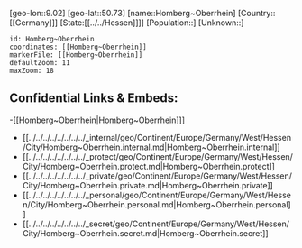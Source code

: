 ﻿---
location: [50.73,9.02]
mapzoom: [7,12] 
mapmarker: city 
type: City
tags:
- geo/City


SpocWebEntityId: 31012
isDeleted: false
confidential: public

---
[geo-lon::9.02]
[geo-lat::50.73]
[name::Homberg~Oberrhein]
[Country::[[Germany]]]
[State:[[../../Hessen]]]]
[Population::]
[Unknown::]


```leaflet
id: Homberg~Oberrhein
coordinates: [[Homberg~Oberrhein]]
markerFile: [[Homberg~Oberrhein]]
defaultZoom: 11 
maxZoom: 18
```


## Confidential Links & Embeds: 
-[[Homberg~Oberrhein|Homberg~Oberrhein]]] 
- [[../../../../../../../../_internal/geo/Continent/Europe/Germany/West/Hessen/City/Homberg~Oberrhein.internal.md|Homberg~Oberrhein.internal]] 
- [[../../../../../../../../_protect/geo/Continent/Europe/Germany/West/Hessen/City/Homberg~Oberrhein.protect.md|Homberg~Oberrhein.protect]] 
- [[../../../../../../../../_private/geo/Continent/Europe/Germany/West/Hessen/City/Homberg~Oberrhein.private.md|Homberg~Oberrhein.private]] 
- [[../../../../../../../../_personal/geo/Continent/Europe/Germany/West/Hessen/City/Homberg~Oberrhein.personal.md|Homberg~Oberrhein.personal]] 
- [[../../../../../../../../_secret/geo/Continent/Europe/Germany/West/Hessen/City/Homberg~Oberrhein.secret.md|Homberg~Oberrhein.secret]] 
